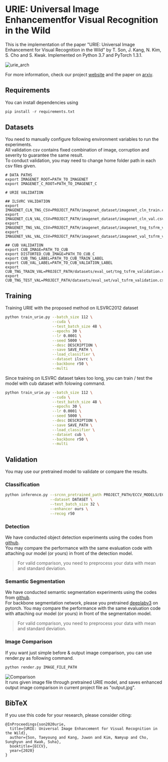 # URIE: Universal Image Enhancementfor Visual Recognition in the Wild
This is the implementation of the paper "URIE: Universal Image Enhancement for Visual Recognition in the Wild" by T. Son, J. Kang, N. Kim, S. Cho and S. Kwak. Implemented on Python 3.7 and PyTorch 1.3.1.

![urie_arch](./image/urie_arch.jpg)

For more information, check our project [website](http://cvlab.postech.ac.kr/research/URIE/) and the paper on [arxiv](https://arxiv.org/abs/2007.08979).

## Requirements
You can install dependencies using
```python
pip install -r requirements.txt
```

## Datasets

You need to manually configure following environment variables to run the experiments.  
All validation csv contains fixed combination of image, corruption and severity to guarantee the same result.  
To conduct validation, you may need to change home folder path in each csv files given.  

```
# DATA PATHS
export IMAGENET_ROOT=PATH_TO_IMAGENET
export IMAGENET_C_ROOT=PATH_TO_IMAGENET_C

# URIE VALIDATION

## ILSVRC VALIDATION
export IMAGENET_CLN_TNG_CSV=PROJECT_PATH/imagenet_dataset/imagenet_cln_train.csv
export IMAGENET_CLN_VAL_CSV=PROJECT_PATH/imagenet_dataset/imagenet_cln_val.csv
export IMAGENET_TNG_VAL_CSV=PROJECT_PATH/imagenet_dataset/imagenet_tng_tsfrm_validation.csv
export IMAGENET_VAL_VAL_CSV=PROJECT_PATH/imagenet_dataset/imagenet_val_tsfrm_validation.csv

## CUB VALIDATION
export CUB_IMAGE=PATH_TO_CUB
export DISTORTED_CUB_IMAGE=PATH_TO_CUB_C
export CUB_TNG_LABEL=PATH_TO_CUB_TRAIN_LABEL
export CUB_VAL_LABEL=PATH_TO_CUB_VALIATION_LABEL
export CUB_TNG_TRAIN_VAL=PROJECT_PATH/datasets/eval_set/tng_tsfrm_validation.csv
export CUB_TNG_TEST_VAL=PROJECT_PATH/datasets/eval_set/val_tsfrm_validation.csv
```

## Training
Training URIE with the proposed method on ILSVRC2012 dataset
```sh
python train_urie.py --batch_size 112 \
                     --cuda \
                     --test_batch_size 48 \
                     --epochs 30 \
                     --lr 0.0001 \
                     --seed 5000 \
                     --desc DESCRIPTION \
                     --save SAVE_PATH \
                     --load_classifier \
                     --dataset ilsvrc \
                     --backbone r50 \
                     --multi
```
Since training on ILSVRC dataset takes too long, you can train / test the model with cub dataset with folowing command.  
```sh
python train_urie.py --batch_size 112 \
                     --cuda \
                     --test_batch_size 48 \
                     --epochs 30 \
                     --lr 0.0001 \
                     --seed 5000 \
                     --desc DESCRIPTION \
                     --save SAVE_PATH \
                     --load_classifier \
                     --dataset cub \
                     --backbone r50 \
                     --multi
```

## Validation
You may use our pretrained model to validate or compare the results.

### Classification
```sh
python inference.py --srcnn_pretrained_path PROJECT_PATH/ECCV_MODELS/ECCV_SKUNET_OURS.ckpt.pt \
                    --dataset DATASET \
                    --test_batch_size 32 \
                    --enhancer ours \
                    --recog r50
```

### Detection
We have conducted object detection experiments using the codes from [github](https://github.com/amdegroot/ssd.pytorch).  
You may compare the performance with the same evaluation code with attaching our model (or yours) in front of the detection model.  
> For valid comparison, you need to preprocess your data with mean and standard deviation.

### Semantic Segmentation
We have conducted semantic segmentation experiments using the codes from [github](https://github.com/kazuto1011/deeplab-pytorch).  
For backbone segmentation network, please you pretrained [deeplabv3](https://pytorch.org/docs/stable/torchvision/models.html) on pytorch.
You may compare the performance with the same evaluation code with attaching our model (or yours) in front of the segmentation model.  
> For valid comparison, you need to preprocess your data with mean and standard deviation.

### Image Comparison
If you want just simple before & output image comparison, you can use render.py as following command.  
```sh
python render.py IMAGE_FILE_PATH
```
![Comparison](./image/output.jpg)  
It runs given image file through pretrained URIE model, and saves enhanced output image comparison in current project file as "output.jpg".  


## BibTeX
If you use this code for your research, please consider citing:
```
@InProceedings{son2020urie,
  title={URIE: Universal Image Enhancement for Visual Recognition in the Wild},
  author={Son, Taeyoung and Kang, Juwon and Kim, Namyup and Cho, Sunghyun and Kwak, Suha},
  booktitle={ECCV},
  year={2020}
}
```
